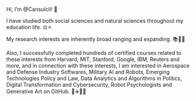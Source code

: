 Hi, I’m @CansuIcli! 👋

I have studied both social sciences and natural sciences throughout my education life. ⚖️⚛️

My research interests are inherently broad ranging and expanding. 📚🌲✨

 Also, I successfully completed hundreds of certified courses related to these interests from Harvard, MIT, Stanford, Google, IBM, Reuters and more, and in connection with these interests, I am interested in Aerospace and Defense Industry Softwares, Military AI and Robots, Emerging Technologies Policy and Law, Data Analytics and Algorithms in Politics, Digital Transformation and Cybersecurity, Robot Psychologists and Generative Art on 
 GitHub. 🦅✈️🤖🌌

